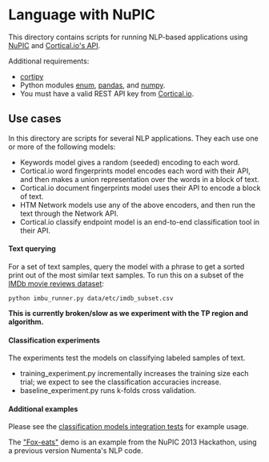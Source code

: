 # Language with NuPIC

This directory contains scripts for running NLP-based applications using [NuPIC](https://github.com/numenta/nupic) and [Cortical.io's API](http://www.cortical.io/developers.html).

Additional requirements:

- [cortipy](https://github.com/numenta/cortipy)
- Python modules [enum](https://pypi.python.org/pypi/enum34), [pandas](http://pandas.pydata.org/), and [numpy](http://www.numpy.org/).
- You must have a valid REST API key from [Cortical.io](http://www.cortical.io/developers.html).

## Use cases
In this directory are scripts for several NLP applications. They each use one or more of the following models:

- Keywords model gives a random (seeded) encoding to each word.
- Cortical.io word fingerprints model encodes each word with their API, and then makes a union representation over the words in a block of text.
- Cortical.io document fingerprints model uses their API to encode a block of text.
- HTM Network models use any of the above encoders, and then run the text through the Network API.
- Cortical.io classify endpoint model is an end-to-end classification tool in their API.

#### Text querying

For a set of text samples, query the model with a phrase to get a sorted print out of the most similar text samples. To run this on a subset of the [IMDb movie reviews dataset](http://ai.stanford.edu/~amaas/data/sentiment/):

	python imbu_runner.py data/etc/imdb_subset.csv

**This is currently broken/slow as we experiment with the TP region and algorithm.**

#### Classification experiments

The experiments test the models on classifying labeled samples of text.

- training_experiment.py incrementally increases the training size each trial; we expect to see the classification accuracies increase.
- baseline_experiment.py runs k-folds cross validation.


#### Additional examples

Please see the [classification models integration tests](https://github.com/numenta/nupic.research/blob/master/tests/nlp/integration/classification_models_validation_test.py) for example usage.

The ["Fox-eats"](https://www.youtube.com/watch?v=X4XjYXFRIAQ&start=7084) demo is an example from the NuPIC 2013 Hackathon, using a previous version Numenta's NLP code.
